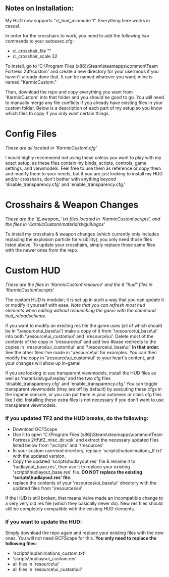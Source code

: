 ## Notes on Installation:
My HUD now supports "cl_hud_minmode 1". Everything here works in casual.

In order for the crosshairs to work, you need to add the following two commands to your autoexec.cfg:

* cl_crosshair_file ""
* cl_crosshair_scale 32

To install, go to 'C:\Program Files (x86)\Steam\steamapps\common\Team Fortress 2\tf\custom' and create a new directory for your usermods if you haven't already done that. It can be named whatever you want; mine is named "KarmicCustom."

Then, download the repo and copy everything you want from 'KarmicCustom' into that folder and you should be good to go. You will need to manually merge any file conflicts if you already have existing files in your custom folder. Below is a description of each part of my setup so you know which files to copy if you only want certain things.

# Config Files
*These are all located in 'KarmicCustom\cfg'*

I would highly recommend not using these unless you want to play with my exact setup, as these files contain my binds, scripts, controls, game settings, and viewmodels. Feel free to use them as reference or copy them and modify them to your needs, but if you are just looking to install my HUD and/or crosshairs, don't bother with anything beyond 'disable_transparency.cfg' and 'enable_transparency.cfg.'

# Crosshairs & Weapon Changes
*These are the 'tf_weapon_' txt files located in 'KarmicCustom\scripts', and the files in 'KarmicCustom\materials\vgui\logos\'* 

To install my crosshairs & weapon changes (which currently only includes replacing the explosion particle for visibility), you only need those files listed above. To update your crosshairs, simply replace those same files with the newer ones from the repo.

# Custom HUD
*These are the files in 'KarmicCustom\resource\' and the 6 "hud" files in 'KarmicCustom\scripts'*

The custom HUD is modular; it is set up in such a way that you can update it or modify it yourself with ease. *Note that you can refresh most hud elements when editing without relaunching the game with the command hud_reloadscheme.*

If you want to modify an existing res file the game uses (all of which should be in '\resource\ui_base\ui\') make a copy of it from '\resource\ui_base\ui\' into both '\resource\ui_custom\ui\' and '\resource\ui\'. Delete most of the contents of the copy in '\resource\ui\' and add two #base redirects to the copies in '\resource\ui_custom\ui\' and '\resource\ui_base\ui\' **in that order.** See the other files I've made in '\resource\ui\' for examples. You can then modify the copy in '\resource\ui_custom\ui\' to your heart's content, and your changes will show up in-game!

If you are looking to use transparent viewmodels, install the HUD files as well as 'materials\vgui\replay\' and the two cfg files 'disable_transparency.cfg' and 'enable_transparency.cfg.' You can toggle transparent viewmodels (they are off by default) by executing these cfgs in the ingame console, or you can put them in your autoexec or class cfg files like I did. Installing these extra files is not necessary if you don't want to use transparent viewmodels.

### If you updated TF2 and the HUD breaks, do the following:
* Download GCFScape
* Use it to open 'C:\Program Files (x86)\Steam\steamapps\common\Team Fortress 2\tf\tf2_misc_dir.vpk' and extract the necessary updated files listed below from '\scripts\' and '\resources\'
* In your custom usermod directory, replace 'scripts\hudanimations_tf.txt' with the updated version.
* Copy the updated 'scripts\hudlayout.res' file & rename it to 'hudlayout_base.res', then use it to replace your existing 'scripts\hudlayout_base.res' file. **DO NOT replace the existing 'scripts\hudlayout.res' file.**
* replace the contents of your 'resources\ui_base\ui\' directory with the updated files from '\resources\ui\'

If the HUD is still broken, that means Valve made an incompatible change to a very very old res file (which they basically never do). New res files should still be completely compatible with the existing HUD elements.


### If you want to update the HUD:
Simply download the repo again and replace your existing files with the new ones. You will not need GCFScape for this. **You only need to replace the following files:**
* 'scripts\hudanimations_custom.txt'
* 'scripts\hudlayout_custom.res'
* all files in 'resource\ui\'
* all files in 'resource\ui_custom\ui\'
